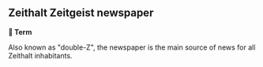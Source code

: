 ## Zeithalt Zeitgeist newspaper

**📑 Term**

Also known as "double-Z", the newspaper is the main source of news for all Zeithalt inhabitants.